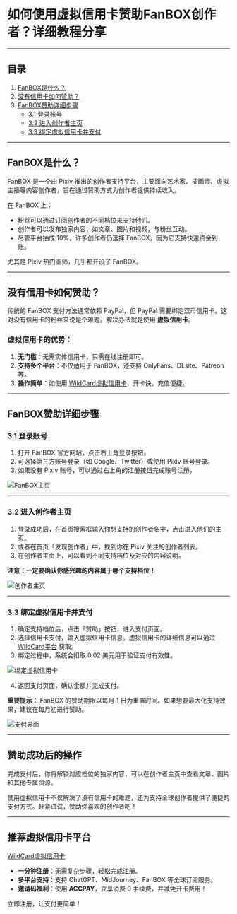 # 如何使用虚拟信用卡赞助FanBOX创作者？详细教程分享


---

## 目录
1. [FanBOX是什么？](#fanbox是什么)
2. [没有信用卡如何赞助？](#没有信用卡如何赞助)
3. [FanBOX赞助详细步骤](#fanbox赞助详细步骤)
   - [3.1 登录账号](#31-登录账号)
   - [3.2 进入创作者主页](#32-进入创作者主页)
   - [3.3 绑定虚拟信用卡并支付](#33-绑定虚拟信用卡并支付)

---

## FanBOX是什么？

FanBOX 是一个由 Pixiv 推出的创作者支持平台，主要面向艺术家、插画师、虚拟主播等内容创作者，旨在通过赞助方式为创作者提供持续收入。

在 FanBOX 上：
- 粉丝可以通过订阅创作者的不同档位来支持他们。
- 创作者可以发布独家内容，如文章、图片和视频，与粉丝互动。
- 尽管平台抽成 10%，许多创作者仍选择 FanBOX，因为它支持快速资金到账。

尤其是 Pixiv 热门画师，几乎都开设了 FanBOX。

---

## 没有信用卡如何赞助？

传统的 FanBOX 支付方法通常依赖 PayPal，但 PayPal 需要绑定双币信用卡。这对没有信用卡的粉丝来说是个难题。解决办法就是使用 **虚拟信用卡**。

### 虚拟信用卡的优势：
1. **无门槛**：无需实体信用卡，只需在线注册即可。
2. **支持多个平台**：不仅适用于 FanBOX，还支持 OnlyFans、DLsite、Patreon 等。
3. **操作简单**：如使用 [WildCard虚拟信用卡](https://bit.ly/bewildcard)，开卡快，充值便捷。

---

## FanBOX赞助详细步骤

### 3.1 登录账号

1. 打开 FanBOX 官方网站，点击右上角登录按钮。
2. 可选择第三方账号登录（如 Google、Twitter）或使用 Pixiv 账号登录。
3. 如果没有 Pixiv 账号，可以通过右上角的注册按钮完成账号注册。

![FanBOX主页](https://files.mdnice.com/user/57216/a6cf0b49-1764-42e9-bb9c-a8329bb1f79a.png)

---

### 3.2 进入创作者主页

1. 登录成功后，在首页搜索框输入你想支持的创作者名字，点击进入他们的主页。
2. 或者在首页「发现创作者」中，找到你在 Pixiv 关注的创作者列表。
3. 在创作者主页上，可以看到不同支持档位及对应的内容说明。

**注意：一定要确认你感兴趣的内容属于哪个支持档位！**

![创作者主页](https://files.mdnice.com/user/57216/e21a009c-90c9-44c2-80d9-62e64d42d899.png)

---

### 3.3 绑定虚拟信用卡并支付

1. 确定支持档位后，点击「赞助」按钮，进入支付页面。
2. 选择信用卡支付，输入虚拟信用卡信息。虚拟信用卡的详细信息可以通过 [WildCard平台](https://bit.ly/bewildcard) 获取。
3. 绑定过程中，系统会扣取 0.02 美元用于验证支付有效性。

![绑定虚拟信用卡](https://files.mdnice.com/user/57216/88fca800-8a96-40c4-8e2d-f5ccb65022bd.png)

4. 返回支付页面，确认金额并完成支付。

**重要提示：** FanBOX 的赞助期限以每月 1 日为重置时间。如果想要最大化支持效果，建议在每月初进行赞助。

![支付界面](https://files.mdnice.com/user/57216/695c7eb5-8256-443c-b4f2-10ab381e2fc5.png)

---

## 赞助成功后的操作

完成支付后，你将解锁对应档位的独家内容，可以在创作者主页中查看文章、图片和其他专属资源。

使用虚拟信用卡不仅解决了没有信用卡的难题，还为支持全球创作者提供了便捷的支付方式。赶紧试试，赞助你喜欢的创作者吧！

---

## 推荐虚拟信用卡平台

[WildCard虚拟信用卡](https://bit.ly/bewildcard)

- **一分钟注册**：无需复杂步骤，轻松完成注册。
- **多平台支持**：支持 ChatGPT、MidJourney、FanBOX 等全球订阅服务。
- **邀请码福利**：使用 **ACCPAY**，立享消费 0 手续费，并减免开卡费用！

立即注册，让支付更简单！
